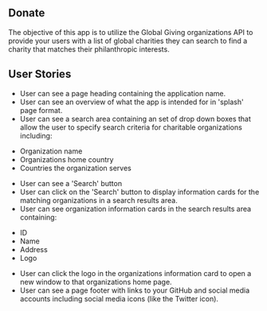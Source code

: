 ## Donate

The objective of this app is to utilize the Global Giving organizations API to provide your users with a list of global charities they can search to find a charity that matches their philanthropic interests.

## User Stories

 + User can see a page heading containing the application name.
 + User can see an overview of what the app is intended for in 'splash' page format.
 + User can see a search area containing an set of drop down boxes that allow the user to specify search criteria for charitable organizations including:
  - Organization name
  - Organizations home country
  - Countries the organization serves
 + User can see a 'Search' button
 + User can click on the 'Search' button to display information cards for the matching organizations in a search results area.
 + User can see organization information cards in the search results area containing:
  - ID
  - Name
  - Address
  - Logo
 + User can click the logo in the organizations information card to open a new window to that organizations home page.
 + User can see a page footer with links to your GitHub and social media accounts including social media icons (like the Twitter icon).